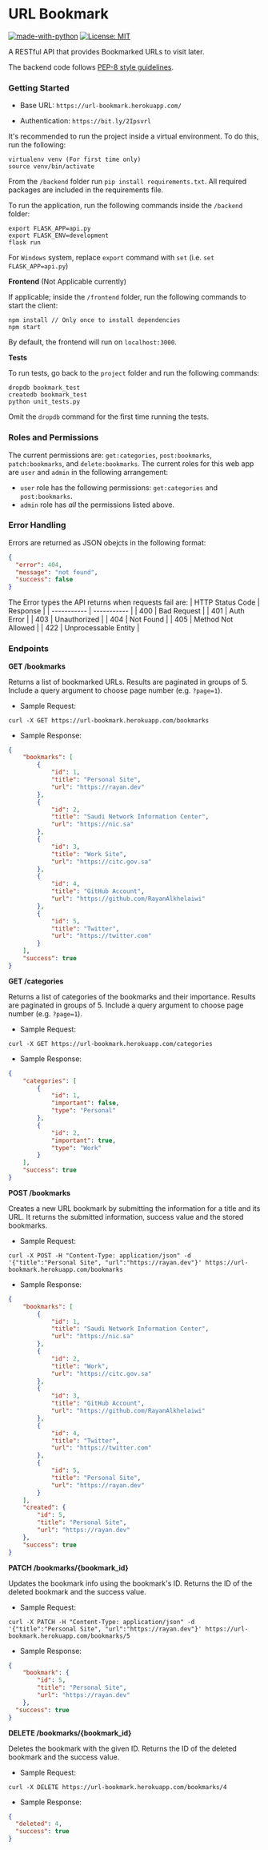 # URL Bookmark
[![made-with-python](https://img.shields.io/badge/Backend-Python-1F425F.svg)](https://www.python.org/)
[![License: MIT](https://img.shields.io/badge/License-MIT-Green.svg)](https://opensource.org/licenses/MIT)

A RESTful API that provides Bookmarked URLs to visit later.

The backend code follows [PEP-8 style guidelines](https://www.python.org/dev/peps/pep-0008/).

### Getting Started
- Base URL: `https://url-bookmark.herokuapp.com/`

- Authentication: `https://bit.ly/2Ipsvrl`

It's recommended to run the project inside a virtual environment. To do this, run the following:

```
virtualenv venv (For first time only)
source venv/bin/activate
```

From the `/backend` folder run `pip install requirements.txt`. All required packages are included in the requirements file.

To run the application, run the following commands inside the `/backend` folder:

```
export FLASK_APP=api.py
export FLASK_ENV=development
flask run
```
For `Windows` system, replace `export` command with `set` (i.e. `set FLASK_APP=api.py`)

**Frontend** (Not Applicable currently)

If applicable; inside the `/frontend` folder, run the following commands to start the client:

```
npm install // Only once to install dependencies
npm start
```

By default, the frontend will run on `localhost:3000`.

**Tests**

To run tests, go back to the `project` folder and run the following commands:

```
dropdb bookmark_test
createdb bookmark_test
python unit_tests.py
```

Omit the `dropdb` command for the first time running the tests.

### Roles and Permissions
The current permissions are: `get:categories`, `post:bookmarks`, `patch:bookmarks`, and `delete:bookmarks`.
The current roles for this web app are `user` and `admin` in the following arrangement:
- `user` role has the following permissions: `get:categories` and `post:bookmarks`.
- `admin` role has *all* the permissions listed above.

### Error Handling
Errors are returned as JSON obejcts in the following format:

```json
{
  "error": 404, 
  "message": "not found",
  "success": false
}
```

The Error types the API returns when requests fail are:
| HTTP Status Code | Response |
| ----------- | ----------- |
| 400 | Bad Request |
| 401 | Auth Error |
| 403 | Unauthorized |
| 404 | Not Found |
| 405 | Method Not Allowed |
| 422 | Unprocessable Entity |

### Endpoints
**GET /bookmarks**

Returns a list of bookmarked URLs. Results are paginated in groups of 5. Include a query argument to choose page number (e.g. `?page=1`).

* Sample Request:

```
curl -X GET https://url-bookmark.herokuapp.com/bookmarks
```

* Sample Response:

```json
{
    "bookmarks": [
        {
            "id": 1,
            "title": "Personal Site",
            "url": "https://rayan.dev"
        },
        {
            "id": 2,
            "title": "Saudi Network Information Center",
            "url": "https://nic.sa"
        },
        {
            "id": 3,
            "title": "Work Site",
            "url": "https://citc.gov.sa"
        },
        {
            "id": 4,
            "title": "GitHub Account",
            "url": "https://github.com/RayanAlkhelaiwi"
        },
        {
            "id": 5,
            "title": "Twitter",
            "url": "https://twitter.com"
        }
    ],
    "success": true
}
```

**GET /categories**

Returns a list of categories of the bookmarks and their importance. Results are paginated in groups of 5. Include a query argument to choose page number (e.g. `?page=1`).

* Sample Request:

```
curl -X GET https://url-bookmark.herokuapp.com/categories
```

* Sample Response:

```json
{
    "categories": [
        {
            "id": 1,
            "important": false,
            "type": "Personal"
        },
        {
            "id": 2,
            "important": true,
            "type": "Work"
        }
    ],
    "success": true
}
```

**POST /bookmarks**

Creates a new URL bookmark by submitting the information for a title and its URL. It returns the submitted information, success value and the stored bookmarks.

* Sample Request:

```
curl -X POST -H "Content-Type: application/json" -d '{"title":"Personal Site", "url":"https://rayan.dev"}' https://url-bookmark.herokuapp.com/bookmarks
```

* Sample Response:

```json
{
    "bookmarks": [
        {
            "id": 1,
            "title": "Saudi Network Information Center",
            "url": "https://nic.sa"
        },
        {
            "id": 2,
            "title": "Work",
            "url": "https://citc.gov.sa"
        },
        {
            "id": 3,
            "title": "GitHub Account",
            "url": "https://github.com/RayanAlkhelaiwi"
        },
        {
            "id": 4,
            "title": "Twitter",
            "url": "https://twitter.com"
        },
        {
            "id": 5,
            "title": "Personal Site",
            "url": "https://rayan.dev"
        }
    ],
    "created": {
        "id": 5,
        "title": "Personal Site",
        "url": "https://rayan.dev"
    },
    "success": true
}
```

**PATCH /bookmarks/{bookmark_id}**

Updates the bookmark info using the bookmark's ID. Returns the ID of the deleted bookmark and the success value.

* Sample Request:

```
curl -X PATCH -H "Content-Type: application/json" -d '{"title":"Personal Site", "url":"https://rayan.dev"}' https://url-bookmark.herokuapp.com/bookmarks/5
```

* Sample Response:

```json
{
    "bookmark": {
        "id": 5,
        "title": "Personal Site",
        "url": "https://rayan.dev"
    },
  "success": true
}
```

**DELETE /bookmarks/{bookmark_id}**

Deletes the bookmark with the given ID. Returns the ID of the deleted bookmark and the success value.

* Sample Request:

```
curl -X DELETE https://url-bookmark.herokuapp.com/bookmarks/4
```

* Sample Response:

```json
{
  "deleted": 4,
  "success": true
}
```
